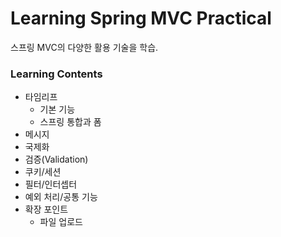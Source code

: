 # Learning Spring MVC Practical
스프링 MVC의 다양한 활용 기술을 학습.

### Learning Contents

- 타임리프
  - 기본 기능
  - 스프링 통합과 폼
- 메시지
- 국제화
- 검증(Validation)
- 쿠키/세션
- 필터/인터셉터
- 예외 처리/공통 기능
- 확장 포인트
  - 파일 업로드
